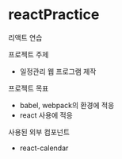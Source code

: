 # reactPractice
리액트 연습

프로젝트 주제
 - 일정관리 웹 프로그램 제작


프로젝트 목표
 - babel, webpack의 환경에 적응
 - react 사용에 적응


사용된 외부 컴포넌트
 - react-calendar
